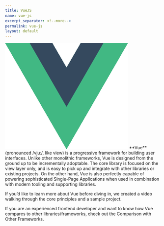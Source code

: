 ```yaml
---
title: VueJS
name: vue-js
excerpt_separator: <!--more-->
permalink: vue-js
layout: default
---
```

<img src="/assets/images/vue-js.png" class="c-image">
**Vue** (pronounced /vjuː/, like view) is a progressive framework for building user interfaces. 
<!--more-->
Unlike other monolithic frameworks, Vue is designed from the ground up to be incrementally adoptable. The core library is focused on the view layer only, and is easy to pick up and integrate with other libraries or existing projects. On the other hand, Vue is also perfectly capable of powering sophisticated Single-Page Applications when used in combination with modern tooling and supporting libraries.

If you’d like to learn more about Vue before diving in, we created a video walking through the core principles and a sample project.

If you are an experienced frontend developer and want to know how Vue compares to other libraries/frameworks, check out the Comparison with Other Frameworks.